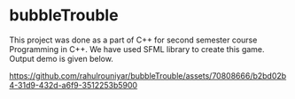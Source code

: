 # bubbleTrouble
This project was done as a part of C++ for second semester course Programming in C++.
 We have used SFML library to create this game.
 Output demo is given below.




https://github.com/rahulrouniyar/bubbleTrouble/assets/70808666/b2bd02b4-31d9-432d-a6f9-3512253b5900




